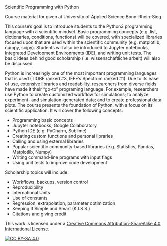 Scientific Programming with Python

Course material for  given at University of Applied Science Bonn-Rhein-Sieg.

This course’s goal is to introduce students to the Python3 programming language with a scientific mindset. Basic programming concepts (e.g. list, dictionaries, conditions, functions) will be covered, with specialized libraries focused upon that are used within the scientific community (e.g. matplotlib, numpy, scipy). Students will also be introduced to Jupyter notebooks, Integrated Development Environments (IDE), and writing unit tests. The basic ideas behind good scholarship (i.e. wissenschaftliche arbeit) will also be discussed.

Python is increasingly one of the most important programming languages that is used (TIOBE ranked #3, IEEE’s Spectrum ranked #1). Due to its ease of use, extensive libraries and readability, researchers from diverse fields have made it their “go-to” programing language. For example, researchers use Python to create customized workflow for simulations; to analyze experiment- and simulation-generated data; and to create professional data plots. The course presents the foundation of Python, with a focus on its scientific application. It will cover the following concepts:

- Programming basic concepts
- Jupyter notebooks, Google Colaboratory
- Python IDE (e.g. PyCharm, Sublime)
- Creating custom functions and personal libraries
- Calling and using external libraries
- Popular scientific community-based libraries (e.g. Statistics, Pandas, Matplotlib, Numpy)
- Writing command-line programs with input flags
- Using unit tests to improve code development

Scholarship topics will include:
- Workflows, backups, version control
- Reproducibility
- International Units
- Use of constants
- Regression, extrapolation, parameter optimization
- Keeping It Simple and Smart (K.I.S.S.)
- Citations and giving credit

This work is licensed under a
[Creative Commons Attribution-ShareAlike 4.0 International License][cc-by-sa].

[![CC BY-SA 4.0][cc-by-sa-image]][cc-by-sa]

[cc-by-sa]: http://creativecommons.org/licenses/by-sa/4.0/
[cc-by-sa-image]: https://licensebuttons.net/l/by-sa/4.0/88x31.png
[cc-by-sa-shield]: https://img.shields.io/badge/License-CC%20BY--SA%204.0-lightgrey.svg
